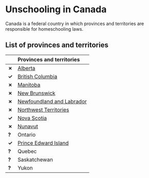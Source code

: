 # Unschooling in Canada

Canada is a federal country in which provinces and territories are responsible for homeschooling laws.

## List of provinces and territories

| | Provinces and territories |
| - | :------ |
| __✗__ | [Alberta](Alberta.md) |
| __✓__ | [British Columbia](British-Columbia.md) |
| __✗__ | [Manitoba](Manitoba.md) |
| __✗__ | [New Brunswick](New-Brunswick.md) |
| __✗__ | [Newfoundland and Labrador](Newfoundland-and-Labrador.md) |
| __✗__ | [Northwest Territories](Northwest-Territories.md) |
| __✓__ | [Nova Scotia](Nova-Scotia.md) |
| __✗__ | [Nunavut](Nunavut.md) |
| __?__ | Ontario |
| __✓__ | [Prince Edward Island](Prince-Edward-Island.md) |
| __?__ | Quebec |
| __?__ | Saskatchewan |
| __?__ | Yukon |
